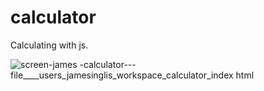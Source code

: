 # calculator
Calculating with js.

![screen-james -calculator---file____users_jamesinglis_workspace_calculator_index html](https://user-images.githubusercontent.com/24688093/37257035-5f88e4f0-255b-11e8-8b09-2030da413e02.jpg)
